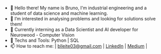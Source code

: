 - 👋 Hello there! My name is Bruno, I'm industrial engineering and a student of data science and machine learning.
- 👀 I’m interested in analysing problems and looking for solutions solve them!
- 🔭 Currently interning as a Data Scientist and AI developer for Neurowood - Computer Vision
- 🔧 Techs and Tools: Python | SQL 
- 📫 How to reach me: | blleite03@gmail.com | [LinkedIn](https://www.linkedin.com/in/brunodsleite/) | [Medium](https://bruno-d-leite.medium.com/) |

<!---
brunodleite/brunodleite is a ✨ special ✨ repository because its `README.md` (this file) appears on your GitHub profile.
You can click the Preview link to take a look at your changes.
--->
